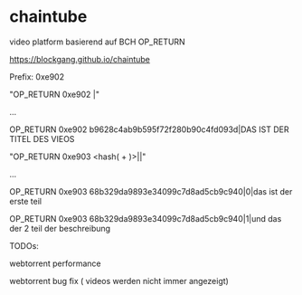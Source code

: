 # chaintube
video platform basierend auf BCH OP_RETURN


https://blockgang.github.io/chaintube

Prefix: 0xe902

"OP_RETURN 0xe902 <magnet-hash>|<titel>"
  
...

OP_RETURN 0xe902 b9628c4ab9b595f72f280b90c4fd093d|DAS IST DER TITEL DES VIEOS



"OP_RETURN 0xe903 <hash(<magnet-hash> + <titel>)>|<chunk-nr>|<data>"
  
...

OP_RETURN 0xe903 68b329da9893e34099c7d8ad5cb9c940|0|das ist der erste teil

OP_RETURN 0xe903 68b329da9893e34099c7d8ad5cb9c940|1|und das der 2 teil der beschreibung



TODOs:

webtorrent performance

webtorrent bug fix ( videos werden nicht immer angezeigt)
